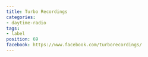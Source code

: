 ```yaml
---
title: Turbo Recordings
categories:
- daytime-radio
tags:
- label
position: 69
facebook: https://www.facebook.com/turborecordings/
---
```


